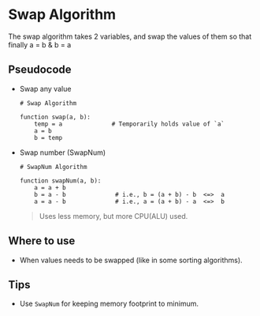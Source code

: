 # Swap Algorithm
The swap algorithm takes 2 variables, and swap the values of them so that finally a = b & b = a

## Pseudocode
- Swap any value
  
  ```plaintext
  # Swap Algorithm
  
  function swap(a, b):
      temp = a              # Temporarily holds value of `a`
      a = b
      b = temp
  ```
  
- Swap number (SwapNum)
  
  ```plaintext
  # SwapNum Algorithm
  
  function swapNum(a, b):
      a = a + b
      b = a - b              # i.e., b = (a + b) - b  <=>  a
      a = a - b              # i.e., a = (a + b) - a  <=>  b
  ```
  > Uses less memory, but more CPU(ALU) used.

## Where to use
- When values needs to be swapped (like in some sorting algorithms).

## Tips
- Use `SwapNum` for keeping memory footprint to minimum.

